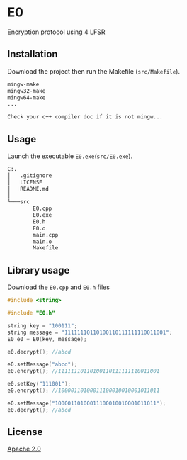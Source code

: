 # E0
Encryption protocol using 4 LFSR

## Installation

Download the project then run the Makefile (`src/Makefile`).

```bash
mingw-make
mingw32-make
mingw64-make
...

Check your c++ compiler doc if it is not mingw...
```

## Usage
Launch the executable `E0.exe`(`src/E0.exe`).

```bash
C:.
│   .gitignore
│   LICENSE
│   README.md
│
└───src
        E0.cpp
        E0.exe
        E0.h
        E0.o
        main.cpp
        main.o
        Makefile
```

## Library usage
Download the `E0.cpp` and `E0.h` files

```cpp
#include <string>

#include "E0.h"

string key = "100111";
string message = "11111110110100110111111110011001";
E0 e0 = E0(key, message);

e0.decrypt(); //abcd

e0.setMessage("abcd");
e0.encrypt(); //11111110110100110111111110011001

e0.setKey("111001");
e0.encrypt(); //10000110100011100010010001011011

e0.setMessage("10000110100011100010010001011011");
e0.decrypt(); //abcd

```

## License
[Apache 2.0](https://www.apache.org/licenses/LICENSE-2.0)